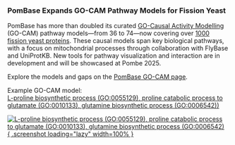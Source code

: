 ### PomBase Expands GO-CAM Pathway Models for Fission Yeast
<!-- pombase_flags: frontpage -->
<!-- newsfeed_thumbnail: pombase-logo-32x32px.png -->

PomBase has more than doubled its curated
[GO-Causal Activity Modelling](/gocams)
(GO-CAM) pathway models—from 36 to 74—now covering over
[1000 fission yeast proteins](/results/from/id/f99d8133-3206-4941-b44e-9314e7cae3d2).
These causal models span key biological pathways, with a focus on
mitochondrial processes through collaboration with FlyBase and
UniProtKB. New tools for pathway visualization and interaction are in
development and will be showcased at Pombe 2025.

Explore the models and gaps on the
[PomBase GO-CAM page](/gocams).

Example GO-CAM model: \
[L-proline biosynthetic process (GO:0055129), proline catabolic process to glutamate (GO:0010133), glutamine biosynthetic process (GO:0006542))](/gocam/pombase-view/docs/678073a900003902)

[![L-proline biosynthetic process (GO:0055129), proline catabolic process to glutamate (GO:0010133), glutamine biosynthetic process (GO:0006542)](assets/newsfeed/gocam-update-1000-genes.png){ .screenshot loading="lazy" width=100% }](assets/newsfeed/gocam-update-1000-genes.png)
